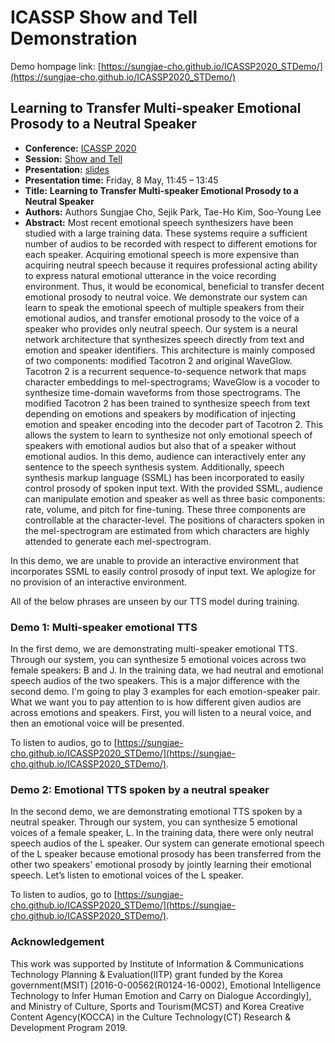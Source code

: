 # ICASSP Show and Tell Demonstration

Demo hompage link: [https://sungjae-cho.github.io/ICASSP2020_STDemo/](https://sungjae-cho.github.io/ICASSP2020_STDemo/)

## Learning to Transfer Multi-speaker Emotional Prosody to a Neutral Speaker

- **Conference:** [ICASSP 2020](https://2020.ieeeicassp.org/)
- **Session:** [Show and Tell](https://2020.ieeeicassp.org/program/show-tell/)
- **Presentation:** [slides](slides/ICASSP2020_ST_slides.pdf)
- **Presentation time:** Friday, 8 May, 11:45 – 13:45
- **Title:** **Learning to Transfer Multi-speaker Emotional Prosody to a Neutral Speaker**
- **Authors:** Authors Sungjae Cho, Sejik Park, Tae-Ho Kim, Soo-Young Lee
- **Abstract:** Most recent emotional speech synthesizers have been studied with a large training data. These systems require a sufficient number of audios to be recorded with respect to different emotions for each speaker. Acquiring emotional speech is more expensive than acquiring neutral speech because it requires professional acting ability to express natural emotional utterance in the voice recording environment. Thus, it would be economical, beneficial to transfer decent emotional prosody to neutral voice. We demonstrate our system can learn to speak the emotional speech of multiple speakers from their emotional audios, and transfer emotional prosody to the voice of a speaker who provides only neutral speech. Our system is a neural network architecture that synthesizes speech directly from text and emotion and speaker identifiers. This architecture is mainly composed of two components: modified Tacotron 2 and original WaveGlow. Tacotron 2 is a recurrent sequence-to-sequence network that maps character embeddings to mel-spectrograms; WaveGlow is a vocoder to synthesize time-domain waveforms from those spectrograms. The modified Tacotron 2 has been trained to synthesize speech from text depending on emotions and speakers by modification of injecting emotion and speaker encoding into the decoder part of Tacotron 2. This allows the system to learn to synthesize not only emotional speech of speakers with emotional audios but also that of a speaker without emotional audios. In this demo, audience can interactively enter any sentence to the speech synthesis system. Additionally, speech synthesis markup language (SSML) has been incorporated to easily control prosody of spoken input text. With the provided SSML, audience can manipulate emotion and speaker as well as three basic components: rate, volume, and pitch for fine-tuning. These three components are controllable at the character-level. The positions of characters spoken in the mel-spectrogram are estimated from which characters are highly attended to generate each mel-spectrogram.

In this demo, we are unable to provide an interactive environment that incorporates SSML to easily control prosody of input text. We aplogize for no provision of an interactive environment.

All of the below phrases are unseen by our TTS model during training.

### Demo 1: Multi-speaker emotional TTS

In the first demo, we are demonstrating multi-speaker emotional TTS. Through our system, you can synthesize 5 emotional voices across two female speakers: B and J. In the training data, we had neutral and emotional speech audios of the two speakers. This is a major difference with the second demo. I'm going to play 3 examples for each emotion-speaker pair. What we want you to pay attention to is how different given audios are across emotions and speakers. First, you will listen to a neural voice, and then an emotional voice will be presented.

To listen to audios, go to [https://sungjae-cho.github.io/ICASSP2020_STDemo/](https://sungjae-cho.github.io/ICASSP2020_STDemo/).

### Demo 2: Emotional TTS spoken by a neutral speaker

In the second demo, we are demonstrating emotional TTS spoken by a neutral speaker. Through our system, you can synthesize 5 emotional voices of a female speaker, L. In the training data, there were only neutral speech audios of the L speaker. Our system can generate emotional speech of the L speaker because emotional prosody has been transferred from the other two speakers' emotional prosody by jointly learning their emotional speech. Let’s listen to emotional voices of the L speaker.

To listen to audios, go to [https://sungjae-cho.github.io/ICASSP2020_STDemo/](https://sungjae-cho.github.io/ICASSP2020_STDemo/).


### Acknowledgement
This work was supported by Institute of Information & Communications Technology Planning & Evaluation(IITP) grant funded by the Korea government(MSIT) [2016-0-00562(R0124-16-0002), Emotional Intelligence Technology to Infer Human Emotion and Carry on Dialogue Accordingly], and Ministry of Culture, Sports and Tourism(MCST) and Korea Creative Content Agency(KOCCA) in the Culture Technology(CT) Research & Development Program 2019.
  
